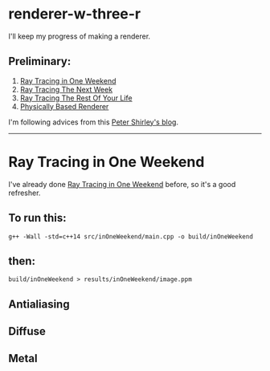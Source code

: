 # renderer-w-three-r
I'll keep my progress of making a renderer.

## Preliminary:
1) <a href="https://raytracing.github.io/books/RayTracingInOneWeekend.html">Ray Tracing in One Weekend</a>
2) <a href="https://raytracing.github.io/books/RayTracingTheNextWeek.html">Ray Tracing The Next Week</a>
3) <a href="https://raytracing.github.io/books/RayTracingTheRestOfYourLife.html">Ray Tracing The Rest Of Your Life</a>
4) <a href="https://research.quanfita.cn/files/Physically_Based_Rendering_Third_Edition.pdf">Physically Based Renderer</a>

I'm following advices from this <a href="https://in1weekend.blogspot.com/">Peter Shirley's blog</a>.

---

# Ray Tracing in One Weekend

I've already done <a href="https://raytracing.github.io/books/RayTracingInOneWeekend.html">Ray Tracing in One Weekend</a> before, so it's a good refresher.

## To run this:
`g++ -Wall -std=c++14 src/inOneWeekend/main.cpp -o build/inOneWeekend`

## then:
`build/inOneWeekend > results/inOneWeekend/image.ppm`

## Antialiasing 

## Diffuse 

## Metal

